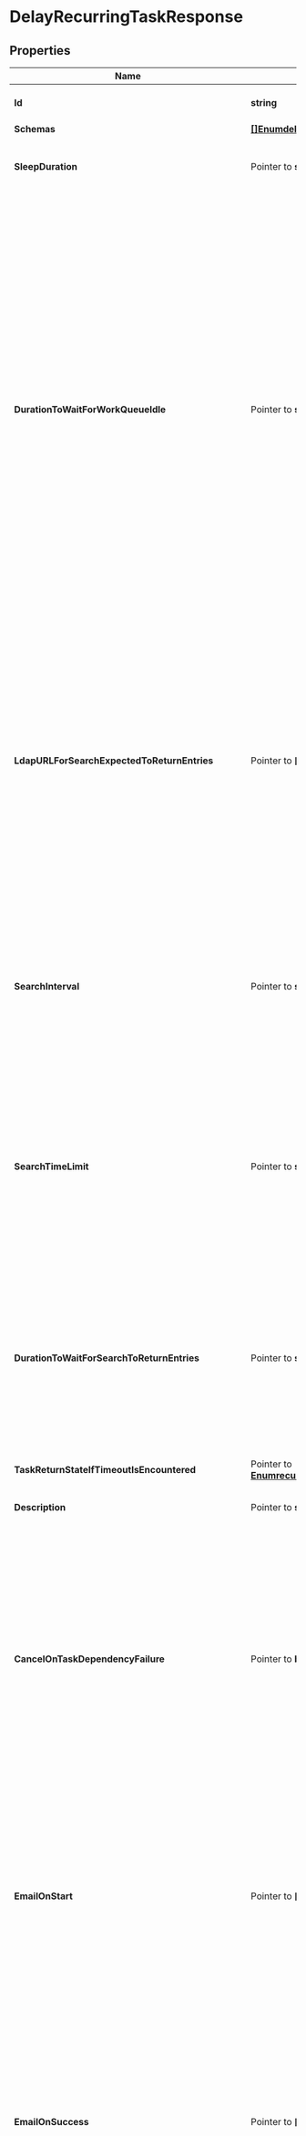 # DelayRecurringTaskResponse

## Properties

Name | Type | Description | Notes
------------ | ------------- | ------------- | -------------
**Id** | **string** | Name of the Recurring Task | 
**Schemas** | [**[]EnumdelayRecurringTaskSchemaUrn**](EnumdelayRecurringTaskSchemaUrn.md) |  | 
**SleepDuration** | Pointer to **string** | The length of time to sleep before the task completes. | [optional] 
**DurationToWaitForWorkQueueIdle** | Pointer to **string** | Indicates that task should wait for up to the specified length of time for the work queue to report that all worker threads are idle and there are no pending operations. Note that this primarily monitors operations that use worker threads, which does not include internal operations (for example, those invoked by extensions), and may not include requests from non-LDAP clients (for example, HTTP-based clients). | [optional] 
**LdapURLForSearchExpectedToReturnEntries** | Pointer to **[]string** | An LDAP URL that provides the criteria for a search request that is expected to return at least one entry. The search will be performed internally, and only the base DN, scope, and filter from the URL will be used; any host, port, or requested attributes included in the URL will be ignored. | [optional] 
**SearchInterval** | Pointer to **string** | The length of time the server should sleep between searches performed using the criteria from the ldap-url-for-search-expected-to-return-entries property. | [optional] 
**SearchTimeLimit** | Pointer to **string** | The length of time that the server will wait for a response to each internal search performed using the criteria from the ldap-url-for-search-expected-to-return-entries property. | [optional] 
**DurationToWaitForSearchToReturnEntries** | Pointer to **string** | The maximum length of time that the server will continue to perform internal searches using the criteria from the ldap-url-for-search-expected-to-return-entries property. | [optional] 
**TaskReturnStateIfTimeoutIsEncountered** | Pointer to [**EnumrecurringTaskTaskReturnStateIfTimeoutIsEncounteredProp**](EnumrecurringTaskTaskReturnStateIfTimeoutIsEncounteredProp.md) |  | [optional] 
**Description** | Pointer to **string** | A description for this Recurring Task | [optional] 
**CancelOnTaskDependencyFailure** | Pointer to **bool** | Indicates whether an instance of this Recurring Task should be canceled if the task immediately before it in the recurring task chain fails to complete successfully (including if it is canceled by an administrator before it starts or while it is running). | [optional] 
**EmailOnStart** | Pointer to **[]string** | The email addresses to which a message should be sent whenever an instance of this Recurring Task starts running. If this option is used, then at least one smtp-server must be configured in the global configuration. | [optional] 
**EmailOnSuccess** | Pointer to **[]string** | The email addresses to which a message should be sent whenever an instance of this Recurring Task completes successfully. If this option is used, then at least one smtp-server must be configured in the global configuration. | [optional] 
**EmailOnFailure** | Pointer to **[]string** | The email addresses to which a message should be sent if an instance of this Recurring Task fails to complete successfully. If this option is used, then at least one smtp-server must be configured in the global configuration. | [optional] 
**AlertOnStart** | Pointer to **bool** | Indicates whether the server should generate an administrative alert whenever an instance of this Recurring Task starts running. | [optional] 
**AlertOnSuccess** | Pointer to **bool** | Indicates whether the server should generate an administrative alert whenever an instance of this Recurring Task completes successfully. | [optional] 
**AlertOnFailure** | Pointer to **bool** | Indicates whether the server should generate an administrative alert whenever an instance of this Recurring Task fails to complete successfully. | [optional] 
**Meta** | Pointer to [**MetaMeta**](MetaMeta.md) |  | [optional] 
**Urnpingidentityschemasconfigurationmessages20** | Pointer to [**MetaUrnPingidentitySchemasConfigurationMessages20**](MetaUrnPingidentitySchemasConfigurationMessages20.md) |  | [optional] 

## Methods

### NewDelayRecurringTaskResponse

`func NewDelayRecurringTaskResponse(id string, schemas []EnumdelayRecurringTaskSchemaUrn, ) *DelayRecurringTaskResponse`

NewDelayRecurringTaskResponse instantiates a new DelayRecurringTaskResponse object
This constructor will assign default values to properties that have it defined,
and makes sure properties required by API are set, but the set of arguments
will change when the set of required properties is changed

### NewDelayRecurringTaskResponseWithDefaults

`func NewDelayRecurringTaskResponseWithDefaults() *DelayRecurringTaskResponse`

NewDelayRecurringTaskResponseWithDefaults instantiates a new DelayRecurringTaskResponse object
This constructor will only assign default values to properties that have it defined,
but it doesn't guarantee that properties required by API are set

### GetId

`func (o *DelayRecurringTaskResponse) GetId() string`

GetId returns the Id field if non-nil, zero value otherwise.

### GetIdOk

`func (o *DelayRecurringTaskResponse) GetIdOk() (*string, bool)`

GetIdOk returns a tuple with the Id field if it's non-nil, zero value otherwise
and a boolean to check if the value has been set.

### SetId

`func (o *DelayRecurringTaskResponse) SetId(v string)`

SetId sets Id field to given value.


### GetSchemas

`func (o *DelayRecurringTaskResponse) GetSchemas() []EnumdelayRecurringTaskSchemaUrn`

GetSchemas returns the Schemas field if non-nil, zero value otherwise.

### GetSchemasOk

`func (o *DelayRecurringTaskResponse) GetSchemasOk() (*[]EnumdelayRecurringTaskSchemaUrn, bool)`

GetSchemasOk returns a tuple with the Schemas field if it's non-nil, zero value otherwise
and a boolean to check if the value has been set.

### SetSchemas

`func (o *DelayRecurringTaskResponse) SetSchemas(v []EnumdelayRecurringTaskSchemaUrn)`

SetSchemas sets Schemas field to given value.


### GetSleepDuration

`func (o *DelayRecurringTaskResponse) GetSleepDuration() string`

GetSleepDuration returns the SleepDuration field if non-nil, zero value otherwise.

### GetSleepDurationOk

`func (o *DelayRecurringTaskResponse) GetSleepDurationOk() (*string, bool)`

GetSleepDurationOk returns a tuple with the SleepDuration field if it's non-nil, zero value otherwise
and a boolean to check if the value has been set.

### SetSleepDuration

`func (o *DelayRecurringTaskResponse) SetSleepDuration(v string)`

SetSleepDuration sets SleepDuration field to given value.

### HasSleepDuration

`func (o *DelayRecurringTaskResponse) HasSleepDuration() bool`

HasSleepDuration returns a boolean if a field has been set.

### GetDurationToWaitForWorkQueueIdle

`func (o *DelayRecurringTaskResponse) GetDurationToWaitForWorkQueueIdle() string`

GetDurationToWaitForWorkQueueIdle returns the DurationToWaitForWorkQueueIdle field if non-nil, zero value otherwise.

### GetDurationToWaitForWorkQueueIdleOk

`func (o *DelayRecurringTaskResponse) GetDurationToWaitForWorkQueueIdleOk() (*string, bool)`

GetDurationToWaitForWorkQueueIdleOk returns a tuple with the DurationToWaitForWorkQueueIdle field if it's non-nil, zero value otherwise
and a boolean to check if the value has been set.

### SetDurationToWaitForWorkQueueIdle

`func (o *DelayRecurringTaskResponse) SetDurationToWaitForWorkQueueIdle(v string)`

SetDurationToWaitForWorkQueueIdle sets DurationToWaitForWorkQueueIdle field to given value.

### HasDurationToWaitForWorkQueueIdle

`func (o *DelayRecurringTaskResponse) HasDurationToWaitForWorkQueueIdle() bool`

HasDurationToWaitForWorkQueueIdle returns a boolean if a field has been set.

### GetLdapURLForSearchExpectedToReturnEntries

`func (o *DelayRecurringTaskResponse) GetLdapURLForSearchExpectedToReturnEntries() []string`

GetLdapURLForSearchExpectedToReturnEntries returns the LdapURLForSearchExpectedToReturnEntries field if non-nil, zero value otherwise.

### GetLdapURLForSearchExpectedToReturnEntriesOk

`func (o *DelayRecurringTaskResponse) GetLdapURLForSearchExpectedToReturnEntriesOk() (*[]string, bool)`

GetLdapURLForSearchExpectedToReturnEntriesOk returns a tuple with the LdapURLForSearchExpectedToReturnEntries field if it's non-nil, zero value otherwise
and a boolean to check if the value has been set.

### SetLdapURLForSearchExpectedToReturnEntries

`func (o *DelayRecurringTaskResponse) SetLdapURLForSearchExpectedToReturnEntries(v []string)`

SetLdapURLForSearchExpectedToReturnEntries sets LdapURLForSearchExpectedToReturnEntries field to given value.

### HasLdapURLForSearchExpectedToReturnEntries

`func (o *DelayRecurringTaskResponse) HasLdapURLForSearchExpectedToReturnEntries() bool`

HasLdapURLForSearchExpectedToReturnEntries returns a boolean if a field has been set.

### GetSearchInterval

`func (o *DelayRecurringTaskResponse) GetSearchInterval() string`

GetSearchInterval returns the SearchInterval field if non-nil, zero value otherwise.

### GetSearchIntervalOk

`func (o *DelayRecurringTaskResponse) GetSearchIntervalOk() (*string, bool)`

GetSearchIntervalOk returns a tuple with the SearchInterval field if it's non-nil, zero value otherwise
and a boolean to check if the value has been set.

### SetSearchInterval

`func (o *DelayRecurringTaskResponse) SetSearchInterval(v string)`

SetSearchInterval sets SearchInterval field to given value.

### HasSearchInterval

`func (o *DelayRecurringTaskResponse) HasSearchInterval() bool`

HasSearchInterval returns a boolean if a field has been set.

### GetSearchTimeLimit

`func (o *DelayRecurringTaskResponse) GetSearchTimeLimit() string`

GetSearchTimeLimit returns the SearchTimeLimit field if non-nil, zero value otherwise.

### GetSearchTimeLimitOk

`func (o *DelayRecurringTaskResponse) GetSearchTimeLimitOk() (*string, bool)`

GetSearchTimeLimitOk returns a tuple with the SearchTimeLimit field if it's non-nil, zero value otherwise
and a boolean to check if the value has been set.

### SetSearchTimeLimit

`func (o *DelayRecurringTaskResponse) SetSearchTimeLimit(v string)`

SetSearchTimeLimit sets SearchTimeLimit field to given value.

### HasSearchTimeLimit

`func (o *DelayRecurringTaskResponse) HasSearchTimeLimit() bool`

HasSearchTimeLimit returns a boolean if a field has been set.

### GetDurationToWaitForSearchToReturnEntries

`func (o *DelayRecurringTaskResponse) GetDurationToWaitForSearchToReturnEntries() string`

GetDurationToWaitForSearchToReturnEntries returns the DurationToWaitForSearchToReturnEntries field if non-nil, zero value otherwise.

### GetDurationToWaitForSearchToReturnEntriesOk

`func (o *DelayRecurringTaskResponse) GetDurationToWaitForSearchToReturnEntriesOk() (*string, bool)`

GetDurationToWaitForSearchToReturnEntriesOk returns a tuple with the DurationToWaitForSearchToReturnEntries field if it's non-nil, zero value otherwise
and a boolean to check if the value has been set.

### SetDurationToWaitForSearchToReturnEntries

`func (o *DelayRecurringTaskResponse) SetDurationToWaitForSearchToReturnEntries(v string)`

SetDurationToWaitForSearchToReturnEntries sets DurationToWaitForSearchToReturnEntries field to given value.

### HasDurationToWaitForSearchToReturnEntries

`func (o *DelayRecurringTaskResponse) HasDurationToWaitForSearchToReturnEntries() bool`

HasDurationToWaitForSearchToReturnEntries returns a boolean if a field has been set.

### GetTaskReturnStateIfTimeoutIsEncountered

`func (o *DelayRecurringTaskResponse) GetTaskReturnStateIfTimeoutIsEncountered() EnumrecurringTaskTaskReturnStateIfTimeoutIsEncounteredProp`

GetTaskReturnStateIfTimeoutIsEncountered returns the TaskReturnStateIfTimeoutIsEncountered field if non-nil, zero value otherwise.

### GetTaskReturnStateIfTimeoutIsEncounteredOk

`func (o *DelayRecurringTaskResponse) GetTaskReturnStateIfTimeoutIsEncounteredOk() (*EnumrecurringTaskTaskReturnStateIfTimeoutIsEncounteredProp, bool)`

GetTaskReturnStateIfTimeoutIsEncounteredOk returns a tuple with the TaskReturnStateIfTimeoutIsEncountered field if it's non-nil, zero value otherwise
and a boolean to check if the value has been set.

### SetTaskReturnStateIfTimeoutIsEncountered

`func (o *DelayRecurringTaskResponse) SetTaskReturnStateIfTimeoutIsEncountered(v EnumrecurringTaskTaskReturnStateIfTimeoutIsEncounteredProp)`

SetTaskReturnStateIfTimeoutIsEncountered sets TaskReturnStateIfTimeoutIsEncountered field to given value.

### HasTaskReturnStateIfTimeoutIsEncountered

`func (o *DelayRecurringTaskResponse) HasTaskReturnStateIfTimeoutIsEncountered() bool`

HasTaskReturnStateIfTimeoutIsEncountered returns a boolean if a field has been set.

### GetDescription

`func (o *DelayRecurringTaskResponse) GetDescription() string`

GetDescription returns the Description field if non-nil, zero value otherwise.

### GetDescriptionOk

`func (o *DelayRecurringTaskResponse) GetDescriptionOk() (*string, bool)`

GetDescriptionOk returns a tuple with the Description field if it's non-nil, zero value otherwise
and a boolean to check if the value has been set.

### SetDescription

`func (o *DelayRecurringTaskResponse) SetDescription(v string)`

SetDescription sets Description field to given value.

### HasDescription

`func (o *DelayRecurringTaskResponse) HasDescription() bool`

HasDescription returns a boolean if a field has been set.

### GetCancelOnTaskDependencyFailure

`func (o *DelayRecurringTaskResponse) GetCancelOnTaskDependencyFailure() bool`

GetCancelOnTaskDependencyFailure returns the CancelOnTaskDependencyFailure field if non-nil, zero value otherwise.

### GetCancelOnTaskDependencyFailureOk

`func (o *DelayRecurringTaskResponse) GetCancelOnTaskDependencyFailureOk() (*bool, bool)`

GetCancelOnTaskDependencyFailureOk returns a tuple with the CancelOnTaskDependencyFailure field if it's non-nil, zero value otherwise
and a boolean to check if the value has been set.

### SetCancelOnTaskDependencyFailure

`func (o *DelayRecurringTaskResponse) SetCancelOnTaskDependencyFailure(v bool)`

SetCancelOnTaskDependencyFailure sets CancelOnTaskDependencyFailure field to given value.

### HasCancelOnTaskDependencyFailure

`func (o *DelayRecurringTaskResponse) HasCancelOnTaskDependencyFailure() bool`

HasCancelOnTaskDependencyFailure returns a boolean if a field has been set.

### GetEmailOnStart

`func (o *DelayRecurringTaskResponse) GetEmailOnStart() []string`

GetEmailOnStart returns the EmailOnStart field if non-nil, zero value otherwise.

### GetEmailOnStartOk

`func (o *DelayRecurringTaskResponse) GetEmailOnStartOk() (*[]string, bool)`

GetEmailOnStartOk returns a tuple with the EmailOnStart field if it's non-nil, zero value otherwise
and a boolean to check if the value has been set.

### SetEmailOnStart

`func (o *DelayRecurringTaskResponse) SetEmailOnStart(v []string)`

SetEmailOnStart sets EmailOnStart field to given value.

### HasEmailOnStart

`func (o *DelayRecurringTaskResponse) HasEmailOnStart() bool`

HasEmailOnStart returns a boolean if a field has been set.

### GetEmailOnSuccess

`func (o *DelayRecurringTaskResponse) GetEmailOnSuccess() []string`

GetEmailOnSuccess returns the EmailOnSuccess field if non-nil, zero value otherwise.

### GetEmailOnSuccessOk

`func (o *DelayRecurringTaskResponse) GetEmailOnSuccessOk() (*[]string, bool)`

GetEmailOnSuccessOk returns a tuple with the EmailOnSuccess field if it's non-nil, zero value otherwise
and a boolean to check if the value has been set.

### SetEmailOnSuccess

`func (o *DelayRecurringTaskResponse) SetEmailOnSuccess(v []string)`

SetEmailOnSuccess sets EmailOnSuccess field to given value.

### HasEmailOnSuccess

`func (o *DelayRecurringTaskResponse) HasEmailOnSuccess() bool`

HasEmailOnSuccess returns a boolean if a field has been set.

### GetEmailOnFailure

`func (o *DelayRecurringTaskResponse) GetEmailOnFailure() []string`

GetEmailOnFailure returns the EmailOnFailure field if non-nil, zero value otherwise.

### GetEmailOnFailureOk

`func (o *DelayRecurringTaskResponse) GetEmailOnFailureOk() (*[]string, bool)`

GetEmailOnFailureOk returns a tuple with the EmailOnFailure field if it's non-nil, zero value otherwise
and a boolean to check if the value has been set.

### SetEmailOnFailure

`func (o *DelayRecurringTaskResponse) SetEmailOnFailure(v []string)`

SetEmailOnFailure sets EmailOnFailure field to given value.

### HasEmailOnFailure

`func (o *DelayRecurringTaskResponse) HasEmailOnFailure() bool`

HasEmailOnFailure returns a boolean if a field has been set.

### GetAlertOnStart

`func (o *DelayRecurringTaskResponse) GetAlertOnStart() bool`

GetAlertOnStart returns the AlertOnStart field if non-nil, zero value otherwise.

### GetAlertOnStartOk

`func (o *DelayRecurringTaskResponse) GetAlertOnStartOk() (*bool, bool)`

GetAlertOnStartOk returns a tuple with the AlertOnStart field if it's non-nil, zero value otherwise
and a boolean to check if the value has been set.

### SetAlertOnStart

`func (o *DelayRecurringTaskResponse) SetAlertOnStart(v bool)`

SetAlertOnStart sets AlertOnStart field to given value.

### HasAlertOnStart

`func (o *DelayRecurringTaskResponse) HasAlertOnStart() bool`

HasAlertOnStart returns a boolean if a field has been set.

### GetAlertOnSuccess

`func (o *DelayRecurringTaskResponse) GetAlertOnSuccess() bool`

GetAlertOnSuccess returns the AlertOnSuccess field if non-nil, zero value otherwise.

### GetAlertOnSuccessOk

`func (o *DelayRecurringTaskResponse) GetAlertOnSuccessOk() (*bool, bool)`

GetAlertOnSuccessOk returns a tuple with the AlertOnSuccess field if it's non-nil, zero value otherwise
and a boolean to check if the value has been set.

### SetAlertOnSuccess

`func (o *DelayRecurringTaskResponse) SetAlertOnSuccess(v bool)`

SetAlertOnSuccess sets AlertOnSuccess field to given value.

### HasAlertOnSuccess

`func (o *DelayRecurringTaskResponse) HasAlertOnSuccess() bool`

HasAlertOnSuccess returns a boolean if a field has been set.

### GetAlertOnFailure

`func (o *DelayRecurringTaskResponse) GetAlertOnFailure() bool`

GetAlertOnFailure returns the AlertOnFailure field if non-nil, zero value otherwise.

### GetAlertOnFailureOk

`func (o *DelayRecurringTaskResponse) GetAlertOnFailureOk() (*bool, bool)`

GetAlertOnFailureOk returns a tuple with the AlertOnFailure field if it's non-nil, zero value otherwise
and a boolean to check if the value has been set.

### SetAlertOnFailure

`func (o *DelayRecurringTaskResponse) SetAlertOnFailure(v bool)`

SetAlertOnFailure sets AlertOnFailure field to given value.

### HasAlertOnFailure

`func (o *DelayRecurringTaskResponse) HasAlertOnFailure() bool`

HasAlertOnFailure returns a boolean if a field has been set.

### GetMeta

`func (o *DelayRecurringTaskResponse) GetMeta() MetaMeta`

GetMeta returns the Meta field if non-nil, zero value otherwise.

### GetMetaOk

`func (o *DelayRecurringTaskResponse) GetMetaOk() (*MetaMeta, bool)`

GetMetaOk returns a tuple with the Meta field if it's non-nil, zero value otherwise
and a boolean to check if the value has been set.

### SetMeta

`func (o *DelayRecurringTaskResponse) SetMeta(v MetaMeta)`

SetMeta sets Meta field to given value.

### HasMeta

`func (o *DelayRecurringTaskResponse) HasMeta() bool`

HasMeta returns a boolean if a field has been set.

### GetUrnpingidentityschemasconfigurationmessages20

`func (o *DelayRecurringTaskResponse) GetUrnpingidentityschemasconfigurationmessages20() MetaUrnPingidentitySchemasConfigurationMessages20`

GetUrnpingidentityschemasconfigurationmessages20 returns the Urnpingidentityschemasconfigurationmessages20 field if non-nil, zero value otherwise.

### GetUrnpingidentityschemasconfigurationmessages20Ok

`func (o *DelayRecurringTaskResponse) GetUrnpingidentityschemasconfigurationmessages20Ok() (*MetaUrnPingidentitySchemasConfigurationMessages20, bool)`

GetUrnpingidentityschemasconfigurationmessages20Ok returns a tuple with the Urnpingidentityschemasconfigurationmessages20 field if it's non-nil, zero value otherwise
and a boolean to check if the value has been set.

### SetUrnpingidentityschemasconfigurationmessages20

`func (o *DelayRecurringTaskResponse) SetUrnpingidentityschemasconfigurationmessages20(v MetaUrnPingidentitySchemasConfigurationMessages20)`

SetUrnpingidentityschemasconfigurationmessages20 sets Urnpingidentityschemasconfigurationmessages20 field to given value.

### HasUrnpingidentityschemasconfigurationmessages20

`func (o *DelayRecurringTaskResponse) HasUrnpingidentityschemasconfigurationmessages20() bool`

HasUrnpingidentityschemasconfigurationmessages20 returns a boolean if a field has been set.


[[Back to Model list]](../README.md#documentation-for-models) [[Back to API list]](../README.md#documentation-for-api-endpoints) [[Back to README]](../README.md)


